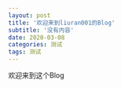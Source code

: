 ```yaml
---
layout: post
title: '欢迎来到liuran001的Blog'
subtitle: '没有内容'
date: 2020-03-08
categories: 测试
tags: 测试
---
```


欢迎来到这个Blog
